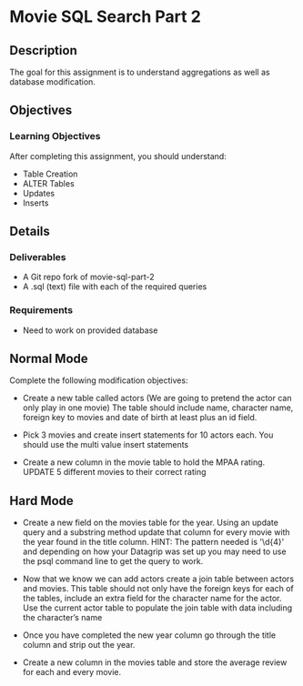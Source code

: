# Movie SQL Search Part 2

## Description

The goal for this assignment is to understand aggregations as well as database modification.

## Objectives

### Learning Objectives

After completing this assignment, you should understand:

* Table Creation
* ALTER Tables
* Updates
* Inserts

## Details

### Deliverables

* A Git repo fork of movie-sql-part-2
* A .sql (text) file with each of the required queries 

### Requirements  

* Need to work on provided database

## Normal Mode

Complete the following modification objectives:

* Create a new table called actors (We are going to pretend the actor can only play in one movie)
The table should include name, character name, foreign key to movies and date of birth at least plus an id field.

* Pick 3 movies and create insert statements for 10 actors each.  You should use the multi value insert statements

* Create a new column in the movie table to hold the MPAA rating.
UPDATE 5 different movies to their correct rating


## Hard Mode
* Create a new field on the movies table for the year.  Using an update query and a substring method update that column for every movie with the year found in the title column.
HINT: The pattern needed is '\d{4}' and depending on how your Datagrip was set up you may need to use the psql command line to get the query to work.

* Now that we know we can add actors create a join table between actors and movies.  This table should not only have the foreign keys for each of the tables, include an extra field for the character name for the actor.  Use the current actor table to populate the join table with data including the character’s name

* Once you have completed the new year column go through the title column and strip out the year.

* Create a new column in the movies table and store the average review for each and every movie. 
